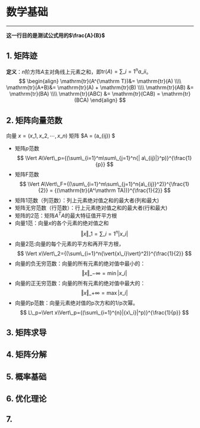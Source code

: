 # 数学基础
***
**这一行目的是测试公式用的$\frac{A}{B}$**
## 1. 矩阵迹
**定义**：$n$阶方阵$A$主对角线上元素之和，即$\mathrm{tr}(A)=\sum\_{i=1}^na\_{ii}$。
$$ \begin{align}
\mathrm{tr}(A^{\mathrm T})&= \mathrm{tr}(A)  \\\\
\mathrm{tr}(A+B)&= \mathrm{tr}(A) + \mathrm{tr}(B) \\\\
\mathrm{tr}(AB) &= \mathrm{tr}(BA) \\\\
\mathrm{tr}(ABC) &= \mathrm{tr}(CAB) = \mathrm{tr}(BCA)
\end{align}
$$
## 2. 矩阵向量范数
向量 $x=(x\_1,x\_2,\cdots,x\_n)$
矩阵 $A = (a_{ij}) $
- 矩阵$p$范数
$$ \Vert A\Vert\_p={(\sum\_{i=1}^m\sum\_{j=1}^n{| a\_{ij}|}^p)}^{\frac{1}{p}} $$
- 矩阵F范数 
$$ 
\Vert A\Vert\_F={(\sum\_{i=1}^m\sum\_{j=1}^n{a\_{ij}}^2)}^{\frac{1}{2}} = {(\mathrm{tr}(A^\mathrm TA))}^{\frac{1}{2}} 
$$
- 矩阵1范数（列范数）：列上元素绝对值之和的最大者(列和最大)
- 矩阵无穷范数（行范数）：行上元素绝对值之和的最大者(行和最大)
- 矩阵的2范：矩阵$A^TA$的最大特征值开平方根
- 向量1范：向量$x$的各个元素的绝对值之和
$$\Vert x\Vert\_1 = \sum\_{i=1}^n\vert x\_i\vert$$ 
- 向量2范:向量的每个元素的平方和再开平方根，
$$ \Vert x\Vert\_2={(\sum\_{i=1}^n{\vert{x\_i}\vert}^2)}^{\frac{1}{2}} 
$$
- 向量的负无穷范数：向量的所有元素的绝对值中最小的：
$$ \Vert x\Vert\_{-\infty}=\min{|{x\_i}|} $$
- 向量的正无穷范数：向量的所有元素的绝对值中最大的：
$$ \Vert x\Vert\_{+\infty}=\max{|{x\_i}|} $$
- 向量的p范数：向量元素绝对值的p次方和的1/p次幂。
$$ L\_p=\Vert x\Vert\_p={(\sum\_{i=1}^{n}|{x\_i}|^p)}^{\frac{1}{p}} $$

## 3. 矩阵求导

## 4. 矩阵分解

## 5. 概率基础

## 6. 优化理论

## 7.  
